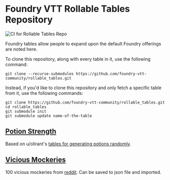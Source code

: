 # Foundry VTT Rollable Tables Repository

![CI for Rollable Tables Repo](https://github.com/foundry-vtt-community/rollable_tables/workflows/CI%20for%20Rollable%20Tables%20Repo/badge.svg)

Foundry tables allow people to expand upon the default Foundry offerings are noted here.

To clone this repository, along with every table in it, use the following command:

```
git clone --recurse-submodules https://github.com/foundry-vtt-community/rollable_tables.git
```

Instead, if you'd like to clone this repository and only fetch a specific table from it, use the following commands:

```
git clone https://github.com/foundry-vtt-community/rollable_tables.git
cd rollable_tables
git submodule init
git submodule update name-of-the-table
```


## [Potion Strength](Foundry%20VTT%20Rollable%20Tables%20for%20DnD%205E/Potion%20Strength.md)
Based on u/olirant's [tables for generating potions randomly](https://www.reddit.com/r/DnDBehindTheScreen/comments/4btnkc/random_potions_table/).

## [Vicious Mockeries](Foundry%20VTT%20Rollable%20Tables%20for%20DnD%205E/Vicious%20Mockeries.md)
100 vicious mockeries from [reddit](https://www.reddit.com/r/dndnext/comments/3k7qpl/100_bard_insults_for_vicious_mockery/). Can be saved to json file and imported.


